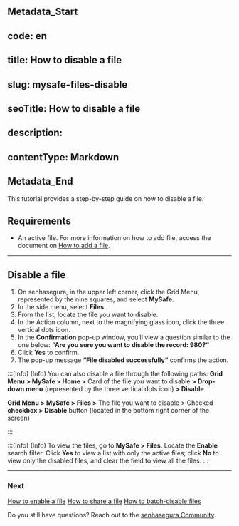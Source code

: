 ## Metadata_Start 
## code: en
## title: How to disable a file 
## slug: mysafe-files-disable 
## seoTitle: How to disable a file 
## description:  
## contentType: Markdown 
## Metadata_End
This tutorial provides a step-by-step guide on how to disable a file.

## Requirements

* An active file. For more information on how to add file, access the document on [How to add a file](/v3-32/docs/mysafe-files-add).

***
## Disable a file

1. On senhasegura, in the upper left corner, click the Grid Menu, represented by the nine squares, and select **MySafe**.
2. In the side menu, select **Files**. 
3. From the list, locate the file you want to disable.
4. In the Action column, next to the magnifying glass icon, click the three vertical dots icon.
5. In the **Confirmation** pop-up window, you’ll view a question similar to the one below:
**“Are you sure you want to disable the record: 980?“**
6. Click **Yes** to confirm.
7. The pop-up message **“File disabled successfully”** confirms the action.


:::(Info) (Info)
You can also disable a file through the following paths:
**Grid Menu > MySafe > Home >** Card of the file you want to disable **> Drop-down menu** (represented by the three vertical dots icon) **> Disable**

**Grid Menu > MySafe > Files >** The file you want to disable > Checked **checkbox > Disable** button (located in the bottom right corner of the screen) 

:::

:::(Info) (Info)
To view the files, go to **MySafe > Files**. Locate the **Enable** search filter. Click **Yes** to view a list with only the active files; click **No** to view only the disabled files, and clear the field to view all the files.
:::
***
### Next
[How to enable a file](/v3-32/docs/mysafe-files-enable)
[How to share a file](/v3-32/docs/mysafe-file-share)
[How to batch-disable files](/v3-32/docs/mysafe-files-batch-disable)

Do you still have questions? Reach out to the [senhasegura Community](https://community.senhasegura.io/).